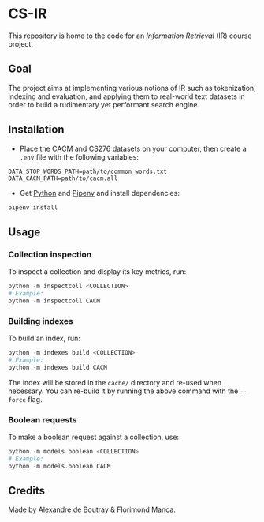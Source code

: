 # CS-IR

This repository is home to the code for an _Information Retrieval_ (IR) course project.

## Goal

The project aims at implementing various notions of IR such as tokenization, indexing and evaluation, and applying them to real-world text datasets in order to build a rudimentary yet performant search engine.

## Installation

- Place the CACM and CS276 datasets on your computer, then create a `.env` file with the following variables:

```dotenv
DATA_STOP_WORDS_PATH=path/to/common_words.txt
DATA_CACM_PATH=path/to/cacm.all
```

- Get [Python](3.6+) and [Pipenv] and install dependencies:

```bash
pipenv install
```

## Usage

### Collection inspection

To inspect a collection and display its key metrics, run:

```python
python -m inspectcoll <COLLECTION>
# Example:
python -m inspectcoll CACM
```

### Building indexes

To build an index, run:

```python
python -m indexes build <COLLECTION>
# Example:
python -m indexes build CACM
```

The index will be stored in the `cache/` directory and re-used when necessary. You can re-build it by running the above command with the `--force` flag.

### Boolean requests

To make a boolean request against a collection, use:

```python
python -m models.boolean <COLLECTION>
# Example:
python -m models.boolean CACM
```

## Credits

Made by Alexandre de Boutray & Florimond Manca.

[python]: https://www.python.org
[pipenv]: https://pipenv.readthedocs.io

